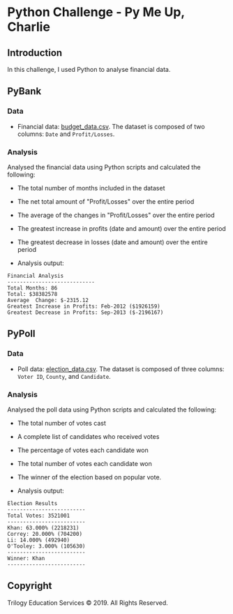 # Python Challenge - Py Me Up, Charlie

## Introduction

In this challenge, I used Python to analyse financial data.

## PyBank

### Data
* Financial data: [budget_data.csv](PyBank/Resources/03_PyBank_Resources_budget_data.csv). The dataset is composed of two columns: `Date` and `Profit/Losses`.

### Analysis
Analysed the financial data using Python scripts and calculated the following:
* The total number of months included in the dataset

* The net total amount of "Profit/Losses" over the entire period

* The average of the changes in "Profit/Losses" over the entire period

* The greatest increase in profits (date and amount) over the entire period

* The greatest decrease in losses (date and amount) over the entire period

* Analysis output:
```text
Financial Analysis
----------------------------
Total Months: 86
Total: $38382578
Average  Change: $-2315.12
Greatest Increase in Profits: Feb-2012 ($1926159)
Greatest Decrease in Profits: Sep-2013 ($-2196167)
```

## PyPoll

### Data
* Poll data: [election_data.csv](PyPoll/Resources/03_PyPoll_Resources_election_data.csv). The dataset is composed of three columns: `Voter ID`, `County`, and `Candidate`.

### Analysis
Analysed the poll data using Python scripts and calculated the following:
* The total number of votes cast

* A complete list of candidates who received votes

* The percentage of votes each candidate won

* The total number of votes each candidate won

* The winner of the election based on popular vote.

* Analysis output:

```text
Election Results
-------------------------
Total Votes: 3521001
-------------------------
Khan: 63.000% (2218231)
Correy: 20.000% (704200)
Li: 14.000% (492940)
O'Tooley: 3.000% (105630)
-------------------------
Winner: Khan
-------------------------
```


## Copyright

Trilogy Education Services © 2019. All Rights Reserved.

